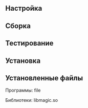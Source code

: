 <pkg :name="'file'" instsize showsbu2></pkg>

## Настройка

<package-script :package="'file'" :type="'configure'"></package-script>

## Сборка

<package-script :package="'file'" :type="'build'"></package-script>

## Тестирование

<package-script :package="'file'" :type="'test'"></package-script>

## Установка

<package-script :package="'file'" :type="'install'"></package-script>

## Установленные файлы

Программы: file

Библиотеки: libmagic.so

<script>
	new Vue({ el: '#main' })
</script>
